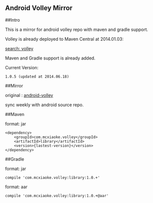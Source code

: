 Android Volley Mirror
----------

##Intro

This is a mirror for android volley repo with maven and gradle support.

Volley is already deployed to Maven Central at 2014.01.03:

[search: volley](http://search.maven.org/#search|ga|1|com.mcxiaoke.volley)

Maven and Gradle support is already added.

Current Version:

    1.0.5 (updated at 2014.06.18)

##Mirror

original :  [android-volley](https://android.googlesource.com/platform/frameworks/volley)
    
sync weekly with android source repo.


##Maven

format: jar

```
<dependency>
    <groupId>com.mcxiaoke.volley</groupId>
    <artifactId>library</artifactId>
    <version>{lastest-version}</version>
</dependency>
```


##Gradle

format: jar

```
compile 'com.mcxiaoke.volley:library:1.0.+'
```


format: aar

```
compile 'com.mcxiaoke.volley:library:1.0.+@aar'
```


